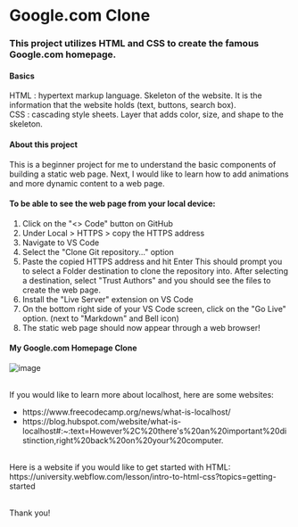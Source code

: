 # Google.com Clone

### This project utilizes HTML and CSS to create the famous Google.com homepage. 
#### Basics
<p>
    HTML : hypertext markup language. Skeleton of the website. It is the information that the website holds (text, buttons, search box). <br>
    CSS : cascading style sheets. Layer that adds color, size, and shape to the skeleton.
</p>

#### About this project
This is a beginner project for me to understand the basic components of building a static web page. Next, I would like to learn how to add animations and more dynamic content to a web page.

#### To be able to see the web page from your local device:
1. Click on the "<> Code" button on GitHub
2. Under Local > HTTPS > copy the HTTPS address
3. Navigate to VS Code
4. Select the "Clone Git repository..." option
5. Paste the copied HTTPS address and hit Enter
    This should prompt you to select a Folder destination to clone the repository into.
    After selecting a destination, select "Trust Authors" and you should see the files to create the web page.
6. Install the "Live Server" extension on VS Code
7. On the bottom right side of your VS Code screen, click on the "Go Live" option. (next to "Markdown" and Bell icon)
8. The static web page should now appear through a web browser!

#### My Google.com Homepage Clone
![image](https://github.com/RedShadow30/Google-Homepage/assets/148815559/2143ec11-d180-411c-8a70-a6a865a9d9e5)


<br>
If you would like to learn more about localhost, here are some websites: 
<ul>
    <li>https://www.freecodecamp.org/news/what-is-localhost/</li>
    <li>https://blog.hubspot.com/website/what-is-localhost#:~:text=However%2C%20there's%20an%20important%20distinction,right%20back%20on%20your%20computer. </li>
</ul>
<br>
Here is a website if you would like to get started with HTML: <br>
https://university.webflow.com/lesson/intro-to-html-css?topics=getting-started

<br>Thank you!

